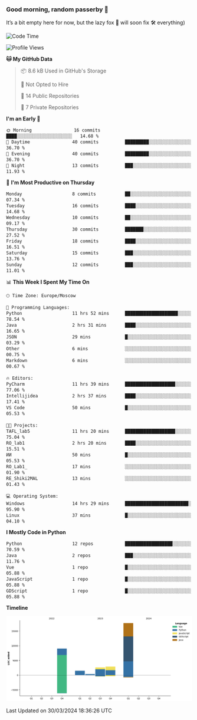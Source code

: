### Good morning, random passerby 👋

It’s a bit empty here for now, but the lazy fox 🦊 will soon fix 🛠️ everything)


<!--
**FeryaFox/FeryaFox** is a ✨ _special_ ✨ repository because its `README.md` (this file) appears on your GitHub profile.

Here are some ideas to get you started:

- 🔭 I’m currently working on ...
- 🌱 I’m currently learning ...
- 👯 I’m looking to collaborate on ...
- 🤔 I’m looking for help with ...
- 💬 Ask me about ...
- 📫 How to reach me: ...
- 😄 Pronouns: ...
- ⚡ Fun fact: ...
-->

<!--START_SECTION:waka-->
![Code Time](http://img.shields.io/badge/Code%20Time-86%20hrs%2050%20mins-blue)

![Profile Views](http://img.shields.io/badge/Profile%20Views-0-blue)

**🐱 My GitHub Data** 

> 📦 8.6 kB Used in GitHub's Storage 
 > 
> 🚫 Not Opted to Hire
 > 
> 📜 14 Public Repositories 
 > 
> 🔑 7 Private Repositories 
 > 
**I'm an Early 🐤** 

```text
🌞 Morning                16 commits          ████░░░░░░░░░░░░░░░░░░░░░   14.68 % 
🌆 Daytime                40 commits          █████████░░░░░░░░░░░░░░░░   36.70 % 
🌃 Evening                40 commits          █████████░░░░░░░░░░░░░░░░   36.70 % 
🌙 Night                  13 commits          ███░░░░░░░░░░░░░░░░░░░░░░   11.93 % 
```
📅 **I'm Most Productive on Thursday** 

```text
Monday                   8 commits           ██░░░░░░░░░░░░░░░░░░░░░░░   07.34 % 
Tuesday                  16 commits          ████░░░░░░░░░░░░░░░░░░░░░   14.68 % 
Wednesday                10 commits          ██░░░░░░░░░░░░░░░░░░░░░░░   09.17 % 
Thursday                 30 commits          ███████░░░░░░░░░░░░░░░░░░   27.52 % 
Friday                   18 commits          ████░░░░░░░░░░░░░░░░░░░░░   16.51 % 
Saturday                 15 commits          ███░░░░░░░░░░░░░░░░░░░░░░   13.76 % 
Sunday                   12 commits          ███░░░░░░░░░░░░░░░░░░░░░░   11.01 % 
```


📊 **This Week I Spent My Time On** 

```text
🕑︎ Time Zone: Europe/Moscow

💬 Programming Languages: 
Python                   11 hrs 52 mins      ████████████████████░░░░░   78.54 % 
Java                     2 hrs 31 mins       ████░░░░░░░░░░░░░░░░░░░░░   16.65 % 
JSON                     29 mins             █░░░░░░░░░░░░░░░░░░░░░░░░   03.29 % 
Other                    6 mins              ░░░░░░░░░░░░░░░░░░░░░░░░░   00.75 % 
Markdown                 6 mins              ░░░░░░░░░░░░░░░░░░░░░░░░░   00.67 % 

🔥 Editors: 
PyCharm                  11 hrs 39 mins      ███████████████████░░░░░░   77.06 % 
Intellijidea             2 hrs 37 mins       ████░░░░░░░░░░░░░░░░░░░░░   17.41 % 
VS Code                  50 mins             █░░░░░░░░░░░░░░░░░░░░░░░░   05.53 % 

🐱‍💻 Projects: 
TAFL_lab5                11 hrs 20 mins      ███████████████████░░░░░░   75.04 % 
RO_lab1                  2 hrs 20 mins       ████░░░░░░░░░░░░░░░░░░░░░   15.51 % 
ИИ                       50 mins             █░░░░░░░░░░░░░░░░░░░░░░░░   05.53 % 
RO_Lab1_                 17 mins             ░░░░░░░░░░░░░░░░░░░░░░░░░   01.90 % 
RE_Shiki2MAL             13 mins             ░░░░░░░░░░░░░░░░░░░░░░░░░   01.43 % 

💻 Operating System: 
Windows                  14 hrs 29 mins      ████████████████████████░   95.90 % 
Linux                    37 mins             █░░░░░░░░░░░░░░░░░░░░░░░░   04.10 % 
```

**I Mostly Code in Python** 

```text
Python                   12 repos            ██████████████████░░░░░░░   70.59 % 
Java                     2 repos             ███░░░░░░░░░░░░░░░░░░░░░░   11.76 % 
Vue                      1 repo              █░░░░░░░░░░░░░░░░░░░░░░░░   05.88 % 
JavaScript               1 repo              █░░░░░░░░░░░░░░░░░░░░░░░░   05.88 % 
GDScript                 1 repo              █░░░░░░░░░░░░░░░░░░░░░░░░   05.88 % 
```



**Timeline**

![Lines of Code chart](https://raw.githubusercontent.com/FeryaFox/FeryaFox/master/assets/bar_graph.png)


 Last Updated on 30/03/2024 18:36:26 UTC
<!--END_SECTION:waka-->
